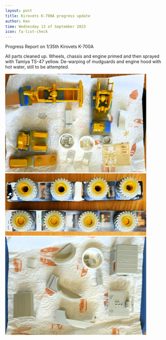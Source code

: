 ```yaml
---
layout: post
title: Kirovets K-700A progress update
author: Ken
time: Wednesday 13 of September 2023
icon: fa-list-check
---
```



Progress Report on 1/35th Kirovets K-700A



<!--more-->



All parts cleaned up. Wheels, chassis and engine primed and then sprayed with Tamiya TS-47 yellow. De-warping of mudguards and engine hood with hot water, still to be attempted.



<img src="/img/blog/kix.fdu5kakavf90.jpe" height=315 width=451 />

<img src="/img/blog/kix.x90h4cvjdhua.jpe" height=199 width=451 />

<img src="/img/blog/kix.bafn4365d5qa.jpe" height=314 width=451 />

